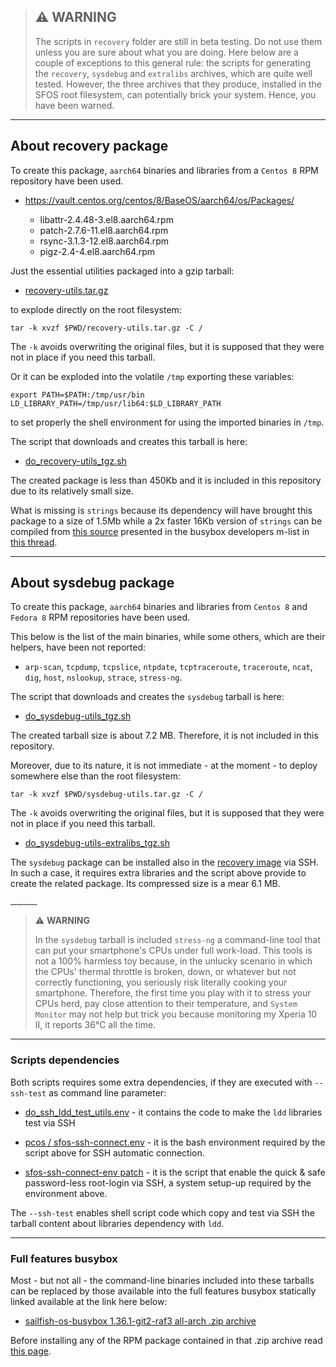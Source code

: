 > ## :warning: WARNING 
> 
> The scripts in `recovery` folder are still in beta testing. Do not use them unless you are sure about what you are doing. Here below are a couple of exceptions to this general rule: the scripts for generating the `recovery`, `sysdebug` and `extralibs` archives, which are quite well tested. However, the three archives that they produce, installed in the SFOS root filesystem, can potentially brick your system. Hence, you have been warned.

---

## About recovery package

To create this package, `aarch64` binaries and libraries from a `Centos 8` RPM repository have been used.

* https://vault.centos.org/centos/8/BaseOS/aarch64/os/Packages/

  * libattr-2.4.48-3.el8.aarch64.rpm
  * patch-2.7.6-11.el8.aarch64.rpm
  * rsync-3.1.3-12.el8.aarch64.rpm
  * pigz-2.4-4.el8.aarch64.rpm

Just the essential utilities packaged into a gzip tarball:

* [recovery-utils.tar.gz](recovery-utils.tar.gz)

to explode directly on the root filesystem:

```
tar -k xvzf $PWD/recovery-utils.tar.gz -C /
```

The `-k` avoids overwriting the original files, but it is supposed that they were not in place if you need this tarball.

Or it can be exploded into the volatile `/tmp` exporting these variables:

```
export PATH=$PATH:/tmp/usr/bin LD_LIBRARY_PATH=/tmp/usr/lib64:$LD_LIBRARY_PATH
```

to set properly the shell environment for using the imported binaries in `/tmp`.

The script that downloads and creates this tarball is here:

* [do_recovery-utils_tgz.sh](do_recovery-utils_tgz.sh)

The created package is less than 450Kb and it is included in this repository due to its relatively small size.

What is missing is `strings` because its dependency will have brought this package to a size of 1.5Mb while a 2x faster 16Kb version of `strings` can be compiled from [this source](strings.c) presented in the busybox developers m-list in [this thread](https://lists.busybox.net/pipermail/busybox/2023-July/090396.html).

---

## About sysdebug package

To create this package, `aarch64` binaries and libraries from `Centos 8` and `Fedora 8` RPM repositories have been used.

This below is the list of the main binaries, while some others, which are their helpers, have been not reported:

* `arp-scan`, `tcpdump`, `tcpslice`, `ntpdate`, `tcptraceroute`, `traceroute`, `ncat`, `dig`, `host`, `nslookup`, `strace`, `stress-ng`.

The script that downloads and creates the `sysdebug` tarball is here:

* [do_sysdebug-utils_tgz.sh](do_sysdebug-utils_tgz.sh)

The created tarball size is about 7.2 MB. Therefore, it is not included in this repository.

Moreover, due to its nature, it is not immediate - at the moment - to deploy somewhere else than the root filesystem:

```
tar -k xvzf $PWD/sysdebug-utils.tar.gz -C /
```

The `-k` avoids overwriting the original files, but it is supposed that they were not in place if you need this tarball.

* [do_sysdebug-utils-extralibs_tgz.sh](do_sysdebug-utils-extralibs_tgz.sh)

The `sysdebug` package can be installed also in the [recovery image](ramdisk#readme) via SSH. In such a case, it requires extra libraries and the script above provide to create the related package. Its compressed size is a mear 6.1 MB.

<sup>________</sup>

> :warning: **WARNING**
>
> In the `sysdebug` tarball is included `stress-ng` a command-line tool that can put your smartphone's CPUs under full work-load. This tools is not a 100% harmless toy because, in the unlucky scenario in which the CPUs' thermal throttle is broken, down, or whatever but not correctly functioning, you seriously risk literally cooking your smartphone. Therefore, the first time you play with it to stress your CPUs herd, pay close attention to their temperature, and `System Monitor` may not help but trick you because monitoring my Xperia 10 II, it reports 36°C all the time.

---

### Scripts dependencies

Both scripts requires some extra dependencies, if they are executed with `--ssh-test` as command line parameter:

* [do_ssh_ldd_test_utils.env](do_ssh_ldd_test_utils.env) - it contains the code to make the `ldd` libraries test via SSH 

* [pcos / sfos-ssh-connect.env](../scripts/pcos/sfos-ssh-connect.env) - it is the bash environment required by the script above for SSH automatic connection.

* [sfos-ssh-connect-env patch](https://coderus.openrepos.net/pm2/project/sfos-ssh-connect-env) - it is the script that enable the quick & safe password-less root-login via SSH, a system setup-up required by the environment above. 

The `--ssh-test` enables shell script code which copy and test via SSH the tarball content about libraries dependency with `ldd`.

---

### Full features busybox

Most - but not all - the command-line binaries included into these tarballs can be replaced by those available into the full features busybox statically linked available at the link here below:

* [sailfish-os-busybox 1.36.1-git2-raf3 all-arch .zip archive](https://github.com/robang74/sailfish-os-busybox/actions/runs/5649829805)

Before installing any of the RPM package contained in that .zip archive read [this page](https://github.com/robang74/sailfish-os-busybox#readme).
